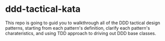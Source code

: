 # ddd-tactical-kata

This repo is going to guid you to walkthrough all of the DDD tactical design patterns, starting from each pattern's definition, clarify each pattern's charateristics, and using TDD approach to driving out DDD base classes.
